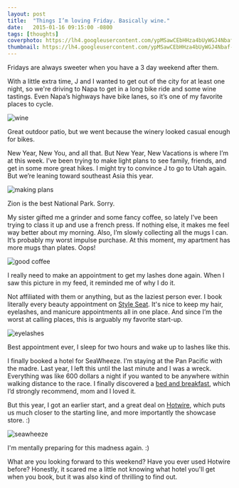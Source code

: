 ```yaml
---
layout: post
title:  "Things I’m loving Friday. Basically wine."
date:   2015-01-16 09:15:00 -0800
tags: [thoughts]
coverphoto: https://lh4.googleusercontent.com/ypMSawCEbHHza4bUyWGJ4Nbaf-AqUC6OyvhlMEctTqtb=w794-h500-p-k-no
thumbnail: https://lh4.googleusercontent.com/ypMSawCEbHHza4bUyWGJ4Nbaf-AqUC6OyvhlMEctTqtb=w200-h200-p-k-no
---
```


Fridays are always sweeter when you have a 3 day weekend after them. 

With a little extra time, J and I wanted to get out of the city for at least one night, so we're driving to Napa to get in a long bike ride and some wine tastings. Even Napa’s highways have bike lanes, so it’s one of my favorite places to cycle.

![wine](https://lh5.googleusercontent.com/mwTcYvm7wjyj05_r2VTcfiOMwnnCfTiFDYGHXuUYJfIu=w955-h716-no)
<div class="caption">Great outdoor patio, but we went because the winery looked casual enough for bikes.</div>

New Year, New You, and all that. But New Year, New Vacations is where I’m at this week. I’ve been trying to make light plans to see family, friends, and get in some more great hikes. I might try to convince J to go to Utah again. But we’re leaning toward southeast Asia this year.

![making plans](https://lh4.googleusercontent.com/ypMSawCEbHHza4bUyWGJ4Nbaf-AqUC6OyvhlMEctTqtb=w955-h716-no)
<div class="caption">Zion is the best National Park. Sorry.</div>

My sister gifted me a grinder and some fancy coffee, so lately I’ve been trying to class it up and use a french press. If nothing else, it makes me feel way better about my morning. Also, I’m slowly collecting all the mugs I can. It’s probably my worst impulse purchase. At this moment, my apartment has more mugs than plates. Oops!

![good coffee](https://lh3.googleusercontent.com/q4b4zynlcno6AE-BDNg-6L-1Pem_IjFuW_hZ4BrL-KYs=w704-h716-no)

I really need to make an appointment to get my lashes done again. When I saw this picture in my feed, it reminded me of why I do it. 

Not affiliated with them or anything, but as the laziest person ever. I book literally every beauty appointment on [Style Seat](www.styleseat.com). It's nice to keep my hair, eyelashes, and manicure appointments all in one place. And since I’m the worst at calling places, this is arguably my favorite start-up.

![eyelashes](https://lh6.googleusercontent.com/jCI-vPiOtyoxn7DRHK-3yC-zcrdeC6I1a29DOztUC3S8=s716-no)
<div class="caption">Best appointment ever, I sleep for two hours and wake up to lashes like this.</div>

I finally booked a hotel for SeaWheeze. I’m staying at the Pan Pacific with the madre. Last year, I left this until the last minute and I was a wreck. Everything was like 600 dollars a night if you wanted to be anywhere within walking distance to the race. I finally discovered a [bed and breakfast](http://ocanadahouse.com/), which I’d strongly recommend, mom and I loved it. 

But this year, I got an earlier start, and a great deal on [Hotwire](www.hotwire.com), which puts us much closer to the starting line, and more importantly the showcase store. :) 

![seawheeze](https://lh4.googleusercontent.com/-1luNQ70MoaM/VGrZutEVkmI/AAAAAAAAO5Q/iWZhd64aB2M/w955-h716-no/seawheeze.JPG)
<div class="caption">I'm mentally preparing for this madness again. :) </div>

What are you looking forward to this weekend? Have you ever used Hotwire before? Honestly, it scared me a little not knowing what hotel you'll get when you book, but it was also kind of thrilling to find out.


